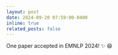 ```yaml
---
layout: post
date: 2024-09-20 07:59:00-0400
inline: true
related_posts: false
---
```


One paper accepted in EMNLP 2024! :sparkles: :smile:
